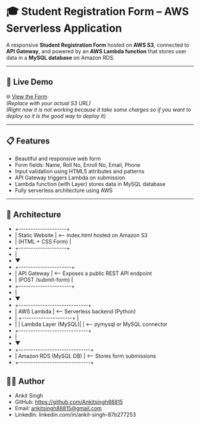 # 🎓 Student Registration Form – AWS Serverless Application

A responsive **Student Registration Form** hosted on **AWS S3**, connected to **API Gateway**, and powered by an **AWS Lambda function** that stores user data in a **MySQL database** on Amazon RDS.

---

## 🚀 Live Demo

🌐 [View the Form](https://your-s#-bucket/index.html)  
 *(Replace with your actual S3 URL)* </br>
 *(Right now it is not working because it take some charges so if you want to deploy so it is the good way to deploy it)*

---

## 📋 Features

- Beautiful and responsive web form
- Form fields: Name, Roll No, Enroll No, Email, Phone
- Input validation using HTML5 attributes and patterns
- API Gateway triggers Lambda on submission
- Lambda function (with Layer) stores data in MySQL database
- Fully serverless architecture using AWS

---

## 🧱 Architecture

- +--------------------+
- | Static Website | <-- index.html hosted on Amazon S3  
- | (HTML + CSS Form) | 
- +--------------------+ 
- | 
- ▼
- +----------------------+
- | API Gateway | <-- Exposes a public REST API endpoint
- | (POST /submit-form) |
- +----------------------+
- |
- ▼
- +-----------------------------+
- | AWS Lambda | <-- Serverless backend (Python)
- | +---------------------+ |
- | | Lambda Layer (MySQL)| | <-- pymysql or MySQL connector
- +-----------------------------+
- |
- ▼
- +------------------------------+
- | Amazon RDS (MySQL DB) | <-- Stores form submissions
- +------------------------------+

## 👨‍💻 Author
- Ankit Singh
- GitHub: https://github.com/Ankitsingh88815
- Email: ankitsingh88815@gmail.com
- LinkedIn: linkedin.com/in/ankit-singh-87b277253
